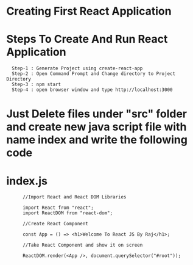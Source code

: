 # Creating First React Application

# Steps To Create And Run React Application

      Step-1 : Generate Project using create-react-app
      Step-2 : Open Command Prompt and Change directory to Project Directory
      Step-3 : npm start
      Step-4 : open browser window and type http://localhost:3000
     
     
# Just Delete files under "src" folder and create new java script file with name index and write the following code

# index.js
  
          //Import React and React DOM Libraries

          import React from "react";
          import ReactDOM from "react-dom";

          //Create React Component

          const App = () => <h1>Welcome To React JS By Raj</h1>;

          //Take React Component and show it on screen

          ReactDOM.render(<App />, document.querySelector("#root"));

